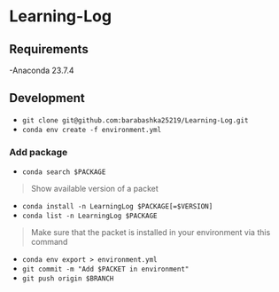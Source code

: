 # Learning-Log
## Requirements
-Anaconda 23.7.4
## Development 
- `git clone git@github.com:barabashka25219/Learning-Log.git`
- `conda env create -f environment.yml`
### Add package 
- `conda search $PACKAGE`
> Show available version of a packet 
- `conda install -n LearningLog $PACKAGE[=$VERSION]`
- `conda list -n LearningLog $PACKAGE`
> Make sure that the packet is installed in your environment via this command
- `conda env export > environment.yml`
- `git commit -m "Add $PACKET in environment"`
- `git push origin $BRANCH`
